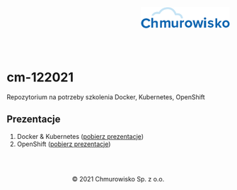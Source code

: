 <img src="./img/logo.png" alt="Chmurowisko logo" width="200" align="right">
<br><br>
<br><br>
<br><br>

# cm-122021

Repozytorium na potrzeby szkolenia Docker, Kubernetes, OpenShift

## Prezentacje

1. Docker & Kubernetes ([pobierz prezentacje](https://github.com/cloudstateu/cm-122021/raw/main/docker_kubernetes.pdf))
1. OpenShift ([pobierz prezentacje](https://github.com/cloudstateu/cm-122021/raw/main/openshift.pdf))

<br><br>

<center><p>&copy; 2021 Chmurowisko Sp. z o.o.<p></center>
